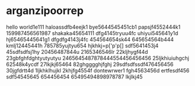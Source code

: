 # arganzipoorrep
hello world1e111
haloassdfb4eejk1
bye5644545451cb1
papsjf4552444k1
159987456561987
shakaka45654111
dfg4145tryuu4fc
uhiyui545641y1d
hj65465445641g1
dfgdfg4143j4fc
454564654sk44
645654564b444
kmlj12445441h
785785yujtyu654
hjkhkj=p['p'p[]
sdf5641453j4
45sdfsdfsj1hy
20456487844u
2165346546lr
22kljhygf44d
23gbfghfdghtyutyutyu
2465645487878444554456456456
25ljkhiuiuhgchj
62548k4ycdf
27lkjkj65464
82ghgggghjfghj
29sdfsdfssdf476456456
30jgfdrtt4d
1ljkhklhujkl
2khjfg4554f
dontewrwer1
fgh4563456d
ertfesdf456
sdf54545645
654456454
65495494898978787
lkjlkj45
